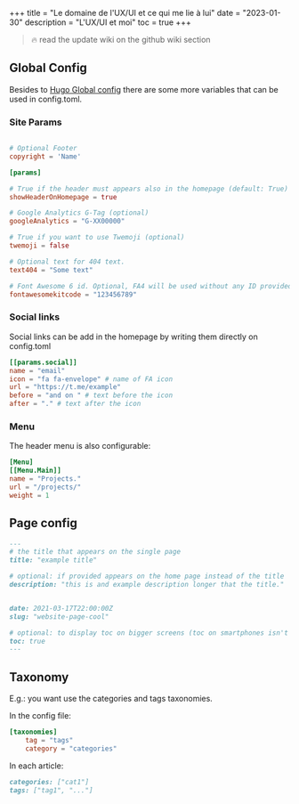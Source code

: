 +++
title = "Le domaine de l'UX/UI et ce qui me lie à lui"
date = "2023-01-30"
description = "L'UX/UI et moi"
toc = true
+++

> 🔥 read the update wiki on the github wiki section

## Global Config  
Besides to [Hugo Global config](https://gohugo.io/content-management/front-matter/) there are some more variables that can be used in config.toml.

### Site Params  

```toml

# Optional Footer
copyright = 'Name'

[params]

# True if the header must appears also in the homepage (default: True)
showHeaderOnHomepage = true

# Google Analytics G-Tag (optional)
googleAnalytics = "G-XX00000"

# True if you want to use Twemoji (optional)
twemoji = false

# Optional text for 404 text.
text404 = "Some text"

# Font Awesome 6 id. Optional, FA4 will be used without any ID provided.
fontawesomekitcode = "123456789"
```

### Social links  

Social links can be add in the homepage by writing them directly on config.toml

```toml
[[params.social]]
name = "email"
icon = "fa fa-envelope" # name of FA icon
url = "https://t.me/example" 
before = "and on " # text before the icon
after = "." # text after the icon
```

### Menu  

The header menu is also configurable:

```toml
[Menu]
[[Menu.Main]]
name = "Projects."
url = "/projects/"
weight = 1
``` 

## Page config  

```markdown
---
# the title that appears on the single page
title: "example title"

# optional: if provided appears on the home page instead of the title
description: "this is and example description longer that the title."


date: 2021-03-17T22:00:00Z
slug: "website-page-cool"

# optional: to display toc on bigger screens (toc on smartphones isn't supported yet)
toc: true
---
```

## Taxonomy  


E.g.: you want use the categories and tags taxonomies.

In the config file:

```toml
[taxonomies]
	tag = "tags"
	category = "categories"
```

In each article:

```markdown
categories: ["cat1"]
tags: ["tag1", "..."]
```